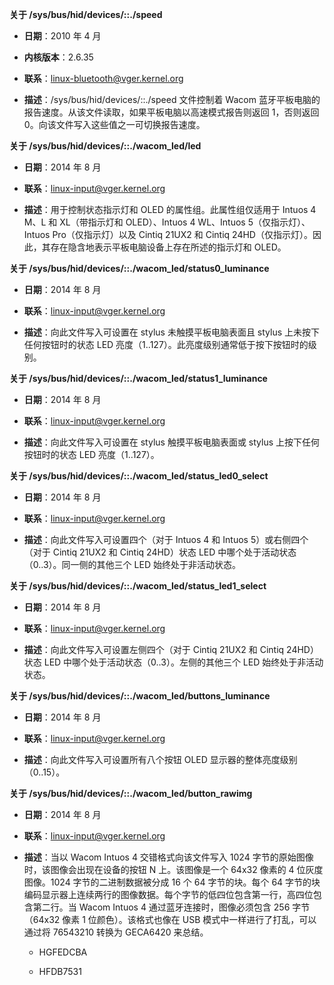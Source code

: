 **关于 /sys/bus/hid/devices/<bus>:<vid>:<pid>.<n>/speed**

- **日期**：2010 年 4 月

- **内核版本**：2.6.35

- **联系**：linux-bluetooth@vger.kernel.org

- **描述**：/sys/bus/hid/devices/<bus>:<vid>:<pid>.<n>/speed 文件控制着 Wacom 蓝牙平板电脑的报告速度。从该文件读取，如果平板电脑以高速模式报告则返回 1，否则返回 0。向该文件写入这些值之一可切换报告速度。

**关于 /sys/bus/hid/devices/<bus>:<vid>:<pid>.<n>/wacom_led/led**

- **日期**：2014 年 8 月

- **联系**：linux-input@vger.kernel.org

- **描述**：用于控制状态指示灯和 OLED 的属性组。此属性组仅适用于 Intuos 4 M、L 和 XL（带指示灯和 OLED）、Intuos 4 WL、Intuos 5（仅指示灯）、Intuos Pro（仅指示灯）以及 Cintiq 21UX2 和 Cintiq 24HD（仅指示灯）。因此，其存在隐含地表示平板电脑设备上存在所述的指示灯和 OLED。

**关于 /sys/bus/hid/devices/<bus>:<vid>:<pid>.<n>/wacom_led/status0_luminance**

- **日期**：2014 年 8 月

- **联系**：linux-input@vger.kernel.org

- **描述**：向此文件写入可设置在 stylus 未触摸平板电脑表面且 stylus 上未按下任何按钮时的状态 LED 亮度（1..127）。此亮度级别通常低于按下按钮时的级别。

**关于 /sys/bus/hid/devices/<bus>:<vid>:<pid>.<n>/wacom_led/status1_luminance**

- **日期**：2014 年 8 月

- **联系**：linux-input@vger.kernel.org

- **描述**：向此文件写入可设置在 stylus 触摸平板电脑表面或 stylus 上按下任何按钮时的状态 LED 亮度（1..127）。

**关于 /sys/bus/hid/devices/<bus>:<vid>:<pid>.<n>/wacom_led/status_led0_select**

- **日期**：2014 年 8 月

- **联系**：linux-input@vger.kernel.org

- **描述**：向此文件写入可设置四个（对于 Intuos 4 和 Intuos 5）或右侧四个（对于 Cintiq 21UX2 和 Cintiq 24HD）状态 LED 中哪个处于活动状态（0..3）。同一侧的其他三个 LED 始终处于非活动状态。

**关于 /sys/bus/hid/devices/<bus>:<vid>:<pid>.<n>/wacom_led/status_led1_select**

- **日期**：2014 年 8 月

- **联系**：linux-input@vger.kernel.org

- **描述**：向此文件写入可设置左侧四个（对于 Cintiq 21UX2 和 Cintiq 24HD）状态 LED 中哪个处于活动状态（0..3）。左侧的其他三个 LED 始终处于非活动状态。

**关于 /sys/bus/hid/devices/<bus>:<vid>:<pid>.<n>/wacom_led/buttons_luminance**

- **日期**：2014 年 8 月

- **联系**：linux-input@vger.kernel.org

- **描述**：向此文件写入可设置所有八个按钮 OLED 显示器的整体亮度级别（0..15）。

**关于 /sys/bus/hid/devices/<bus>:<vid>:<pid>.<n>/wacom_led/button<n>_rawimg**

- **日期**：2014 年 8 月

- **联系**：linux-input@vger.kernel.org

- **描述**：当以 Wacom Intuos 4 交错格式向该文件写入 1024 字节的原始图像时，该图像会出现在设备的按钮 N 上。该图像是一个 64x32 像素的 4 位灰度图像。1024 字节的二进制数据被分成 16 个 64 字节的块。每个 64 字节的块编码显示器上连续两行的图像数据。每个字节的低四位包含第一行，高四位包含第二行。当 Wacom Intuos 4 通过蓝牙连接时，图像必须包含 256 字节（64x32 像素 1 位颜色）。该格式也像在 USB 模式中一样进行了打乱，可以通过将 76543210 转换为 GECA6420 来总结。

    - HGFEDCBA

    - HFDB7531